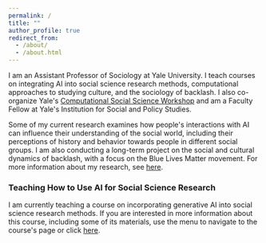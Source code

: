 ```yaml
---
permalink: /
title: ""
author_profile: true
redirect_from: 
  - /about/
  - /about.html
---
```


I am an Assistant Professor of Sociology at Yale University. I teach courses on integrating AI into social science research methods, computational approaches to studying culture, and the sociology of backlash. I also co-organize Yale's [Computational Social Science Workshop](https://isps.yale.edu/computational-social-science-workshop) and am a Faculty Fellow at Yale's Institution for Social and Policy Studies.

Some of my current research examines how people's interactions with AI can influence their understanding of the social world, including their perceptions of history and behavior towards people in different social groups. I am also conducting a long-term project on the social and cultural dynamics of backlash, with a focus on the Blue Lives Matter movement. For more information about my research, see [here](https://dkarell.github.io/research/).

### Teaching How to Use AI for Social Science Research

I am currently teaching a course on incorporating generative AI into social science research methods. If you are interested in more information about this course, including some of its materials, use the menu to navigate to the course's page or click [here](https://dkarell.github.io/ai_for_social_science_methods/).
